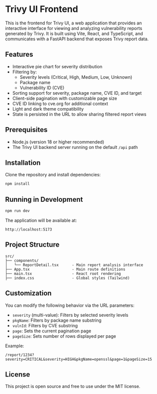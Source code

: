 # Trivy UI Frontend

This is the frontend for Trivy UI, a web application that provides an interactive interface for viewing and analyzing vulnerability reports generated by Trivy. It is built using Vite, React, and TypeScript, and communicates with a FastAPI backend that exposes Trivy report data.

## Features

- Interactive pie chart for severity distribution
- Filtering by:
  - Severity levels (Critical, High, Medium, Low, Unknown)
  - Package name
  - Vulnerability ID (CVE)
- Sorting support for severity, package name, CVE ID, and target
- Client-side pagination with customizable page size
- CVE ID linking to cve.org for additional context
- Light and dark theme compatibility
- State is persisted in the URL to allow sharing filtered report views

## Prerequisites

- Node.js (version 18 or higher recommended)
- The Trivy UI backend server running on the default `/api` path

## Installation

Clone the repository and install dependencies:

```bash
npm install
```

## Running in Development

```bash
npm run dev
```

The application will be available at:

```
http://localhost:5173
```

## Project Structure

```plaintext
src/
├── components/
│   └── ReportDetail.tsx      - Main report analysis interface
├── App.tsx                   - Main route definitions
├── main.tsx                  - React root rendering
├── index.css                 - Global styles (Tailwind)
```

## Customization

You can modify the following behavior via the URL parameters:

- `severity` (multi-value): Filters by selected severity levels
- `pkgName`: Filters by package name substring
- `vulnId`: Filters by CVE substring
- `page`: Sets the current pagination page
- `pageSize`: Sets number of rows displayed per page

Example:

```
/report/1234?severity=CRITICAL&severity=HIGH&pkgName=openssl&page=1&pageSize=15
```

## License

This project is open source and free to use under the MIT license.
